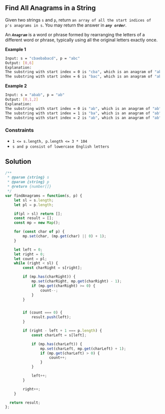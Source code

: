 
##  Find All Anagrams in a String


Given two strings ```s``` and ```p```, return ```an array of all the start indices of p's anagrams in s```. You may return the answer in ***```any order```***.

An ***```Anagram```*** is a word or phrase formed by rearranging the letters of a different word or phrase, typically using all the original letters exactly once.
 


 




**Example 1**
```bash
Input: s = "cbaebabacd", p = "abc"
Output: [0,6]
Explanation:
The substring with start index = 0 is "cba", which is an anagram of "abc".
The substring with start index = 6 is "bac", which is an anagram of "abc".
```

**Example 2**
```bash
Input: s = "abab", p = "ab"
Output: [0,1,2]
Explanation:
The substring with start index = 0 is "ab", which is an anagram of "ab".
The substring with start index = 1 is "ba", which is an anagram of "ab".
The substring with start index = 2 is "ab", which is an anagram of "ab".
```

### Constraints

- ```1 <= s.length, p.length <= 3 * 104```
- ```s and p consist of lowercase English letters```

## Solution

```javascript
/**
 * @param {string} s
 * @param {string} p
 * @return {number[]}
 */
var findAnagrams = function(s, p) {
    let sl = s.length;
    let pl = p.length;

    if(pl > sl) return [];
    const result = [];
    const mp = new Map();

    for (const char of p) {
        mp.set(char, (mp.get(char) || 0) + 1);
    }

    let left = 0;
    let right = 0;
    let count = pl;
    while (right < sl) {
        const charRight = s[right];

        if (mp.has(charRight)) {
            mp.set(charRight, mp.get(charRight) - 1);
            if (mp.get(charRight) >= 0) {
                count--;
            }
        }


        if (count === 0) {
            result.push(left);
        }

        if (right - left + 1 === p.length) {
            const charLeft = s[left];

            if (mp.has(charLeft)) {
                mp.set(charLeft, mp.get(charLeft) + 1);
                if (mp.get(charLeft) > 0) {
                    count++;
                }
            }

            left++;
        }

        right++;
    }

  return result;
};
```
